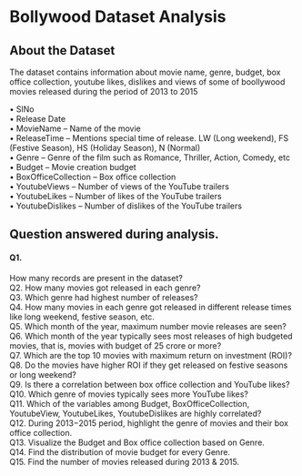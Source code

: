 # Bollywood Dataset Analysis
## About the Dataset

The dataset contains information about movie name, genre, budget, box office collection, youtube likes, dislikes and views of some of boollywood movies released during the period of 2013 to 2015

  • SlNo <br>
  • Release Date <br>
  • MovieName – Name of the movie <br> 
  • ReleaseTime – Mentions special time of release. LW (Long weekend), FS (Festive Season), HS (Holiday Season), N (Normal) <br>
  • Genre – Genre of the film such as Romance, Thriller, Action, Comedy, etc <br>
  • Budget – Movie creation budget <br>
  • BoxOfficeCollection – Box office collection <br>
  • YoutubeViews – Number of views of the YouTube trailers <br>
  • YoutubeLikes – Number of likes of the YouTube trailers <br>
  • YoutubeDislikes – Number of dislikes of the YouTube trailers<br>

## Question answered during analysis.

  <h4>Q1.</h4> How many records are present in the dataset?<br>
  Q2. How many movies got released in each genre?<br>
  Q3. Which genre had highest number of releases?<br>
  Q4. How many movies in each genre got released in different release times like long weekend, festive season, etc.<br>
  Q5. Which month of the year, maximum number movie releases are seen?<br>
  Q6. Which month of the year typically sees most releases of high budgeted movies, that is, movies with budget of 25 crore or more?<br>
  Q7. Which are the top 10 movies with maximum return on investment (ROI)?<br>
  Q8. Do the movies have higher ROI if they get released on festive seasons or long weekend?<br>
  Q9. Is there a correlation between box office collection and YouTube likes?<br>
  Q10. Which genre of movies typically sees more YouTube likes?<br>
  Q11. Which of the variables among Budget, BoxOfficeCollection, YoutubeView, YoutubeLikes, YoutubeDislikes are highly correlated?<br>
  Q12. During 2013−2015 period, highlight the genre of movies and their box office collection.<br>
  Q13. Visualize the Budget and Box office collection based on Genre.<br>
  Q14. Find the distribution of movie budget for every Genre.<br>
  Q15. Find the number of movies released during 2013 & 2015.<br>
